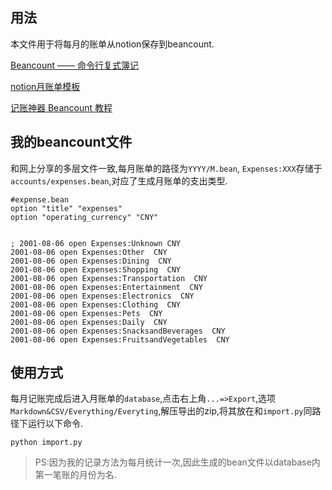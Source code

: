 ## 用法

本文件用于将每月的账单从notion保存到beancount.

[Beancount —— 命令行复式簿记](https://wzyboy.im/post/1063.html)

[notion月账单模板](https://asyncx.notion.site/94fd0547e412439aab00dbf2c1fb9097)

[记账神器 Beancount 教程](https://sspai.com/post/59777)

## 我的beancount文件
和网上分享的多层文件一致,每月账单的路径为`YYYY/M.bean`, `Expenses:XXX`存储于`accounts/expenses.bean`,对应了生成月账单的支出类型.

```
#expense.bean
option "title" "expenses"
option "operating_currency" "CNY"


; 2001-08-06 open Expenses:Unknown CNY
2001-08-06 open Expenses:Other  CNY
2001-08-06 open Expenses:Dining  CNY
2001-08-06 open Expenses:Shopping  CNY
2001-08-06 open Expenses:Transportation  CNY
2001-08-06 open Expenses:Entertainment  CNY
2001-08-06 open Expenses:Electronics  CNY
2001-08-06 open Expenses:Clothing  CNY
2001-08-06 open Expenses:Pets  CNY
2001-08-06 open Expenses:Daily  CNY
2001-08-06 open Expenses:SnacksandBeverages  CNY
2001-08-06 open Expenses:FruitsandVegetables  CNY
```

## 使用方式
每月记账完成后进入月账单的`database`,点击右上角`...=>Export`,选项`Markdown&CSV/Everything/Everyting`,解压导出的zip,将其放在和`import.py`同路径下运行以下命令.
```
python import.py
```
> PS:因为我的记录方法为每月统计一次,因此生成的bean文件以database内第一笔账的月份为名.